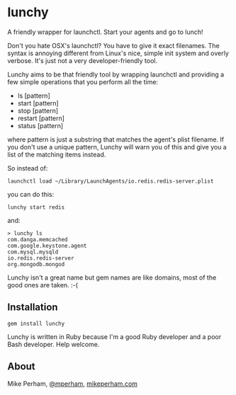 lunchy
=================

A friendly wrapper for launchctl.  Start your agents and go to lunch!

Don't you hate OSX's launchctl?  You have to give it exact filenames.  The syntax is annoying different from Linux's nice, simple init system and overly verbose.  It's just not a very developer-friendly tool.

Lunchy aims to be that friendly tool by wrapping launchctl and providing a few simple operations that you perform all the time:

 - ls [pattern]
 - start [pattern]
 - stop [pattern]
 - restart [pattern]
 - status [pattern]
 
where pattern is just a substring that matches the agent's plist filename.  If you don't use a unique pattern, Lunchy will warn you of this and give you a list of the matching items instead.

So instead of:

    launchctl load ~/Library/LaunchAgents/io.redis.redis-server.plist

you can do this:

    lunchy start redis

and:

    > lunchy ls
    com.danga.memcached
    com.google.keystone.agent
    com.mysql.mysqld
    io.redis.redis-server
    org.mongodb.mongod

Lunchy isn't a great name but gem names are like domains, most of the good ones are taken.  :-(


Installation
---------------

    gem install lunchy

Lunchy is written in Ruby because I'm a good Ruby developer and a poor Bash developer.  Help welcome.


About
-----------------

Mike Perham, [@mperham](http://twitter.com/mperham), [mikeperham.com](http://mikeperham.com/)